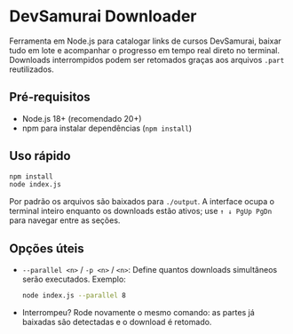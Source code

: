 # DevSamurai Downloader

Ferramenta em Node.js para catalogar links de cursos DevSamurai, baixar tudo em lote e acompanhar o progresso em tempo real direto no terminal. Downloads interrompidos podem ser retomados graças aos arquivos `.part` reutilizados.

## Pré‑requisitos

- Node.js 18+ (recomendado 20+)
- npm para instalar dependências (`npm install`)

## Uso rápido

```bash
npm install
node index.js
```

Por padrão os arquivos são baixados para `./output`. A interface ocupa o terminal inteiro enquanto os downloads estão ativos; use `↑ ↓ PgUp PgDn` para navegar entre as seções.

## Opções úteis

- `--parallel <n>` / `-p <n>` / `<n>`: Define quantos downloads simultâneos serão executados. Exemplo:
  ```bash
  node index.js --parallel 8
  ```
- Interrompeu? Rode novamente o mesmo comando: as partes já baixadas são detectadas e o download é retomado.
